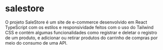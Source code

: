 # salestore
 O projeto SaleStore é um site de e-commerce desenvolvido em React TypeScript com os estilos e responsividade feitos com o uso do Tailwind CSS e contém algumas funcionalidades como registrar e deletar o registro de um produto, e adicionar ou retirar produtos do carrinho de compras por meio do consumo de uma API.
